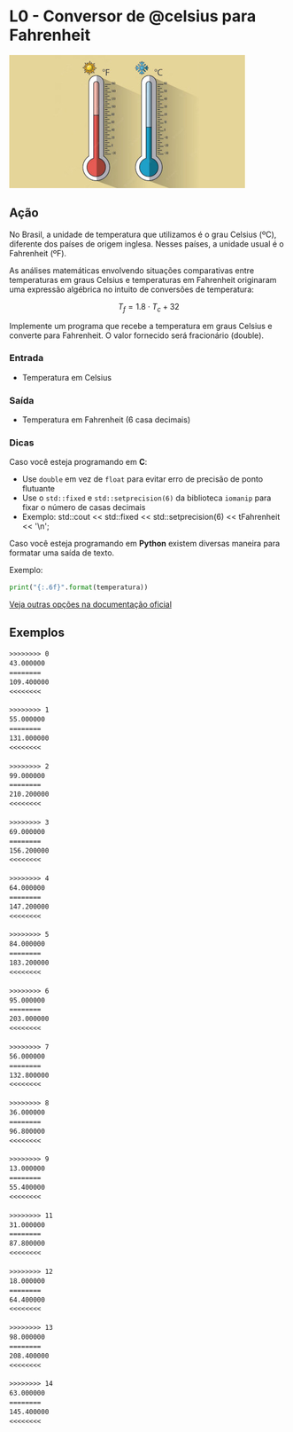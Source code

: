 # L0 - Conversor de @celsius para Fahrenheit

![Imagem Conversor Celsius para Fahrenheit](cover.jpg)

## Ação

No Brasil, a unidade de temperatura que utilizamos é o grau Celsius (ºC),
diferente dos países de origem inglesa. Nesses países, a unidade usual é o
Fahrenheit (ºF).

As análises matemáticas envolvendo situações comparativas entre temperaturas em
graus Celsius e temperaturas em Fahrenheit originaram uma expressão algébrica no
intuito de conversões de temperatura:

$$T_f = 1.8 \cdot T_c + 32$$

Implemente um programa que recebe a temperatura em graus Celsius e converte para
Fahrenheit. O valor fornecido será fracionário (double).

### Entrada

- Temperatura em Celsius  

### Saída

- Temperatura em Fahrenheit (6 casa decimais)

### Dicas

Caso você esteja programando em **C**:
- Use `double` em vez de `float` para evitar erro de precisão de ponto flutuante
- Use o `std::fixed` e `std::setprecision(6)` da biblioteca `iomanip` para fixar
o número de casas decimais
- Exemplo: std::cout << std::fixed << std::setprecision(6)
<< tFahrenheit << '\n';

Caso você esteja programando em **Python** existem diversas maneira para formatar uma saída de texto.

Exemplo:
```python
print("{:.6f}".format(temperatura))
```

[Veja outras opções na documentação oficial](https://docs.python.org/pt-br/3/tutorial/inputoutput.html#fancier-output-formatting)


## Exemplos

```txt
>>>>>>>> 0
43.000000
========
109.400000
<<<<<<<<

>>>>>>>> 1
55.000000
========
131.000000
<<<<<<<<

>>>>>>>> 2
99.000000
========
210.200000
<<<<<<<<

>>>>>>>> 3
69.000000
========
156.200000
<<<<<<<<

>>>>>>>> 4
64.000000
========
147.200000
<<<<<<<<

>>>>>>>> 5
84.000000
========
183.200000
<<<<<<<<

>>>>>>>> 6
95.000000
========
203.000000
<<<<<<<<

>>>>>>>> 7
56.000000
========
132.800000
<<<<<<<<

>>>>>>>> 8
36.000000
========
96.800000
<<<<<<<<

>>>>>>>> 9
13.000000
========
55.400000
<<<<<<<<

>>>>>>>> 11
31.000000
========
87.800000
<<<<<<<<

>>>>>>>> 12
18.000000
========
64.400000
<<<<<<<<

>>>>>>>> 13
98.000000
========
208.400000
<<<<<<<<

>>>>>>>> 14
63.000000
========
145.400000
<<<<<<<<
```
